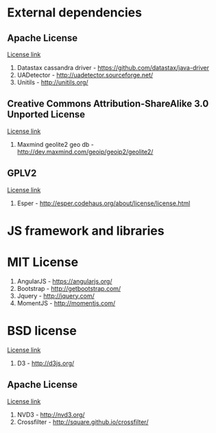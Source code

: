 # External dependencies

## Apache License

[License link](http://www.apache.org/licenses/LICENSE-2.0)

1. Datastax cassandra driver - https://github.com/datastax/java-driver
1. UADetector - http://uadetector.sourceforge.net/
1. Unitils - http://unitils.org/

## Creative Commons Attribution-ShareAlike 3.0 Unported License 

[License link](http://creativecommons.org/licenses/by-sa/3.0/)

1. Maxmind geolite2 geo db - http://dev.maxmind.com/geoip/geoip2/geolite2/

## GPLV2 

[License link](http://opensource.org/licenses/gpl-2.0.php)

1. Esper - http://esper.codehaus.org/about/license/license.html

# JS framework and libraries

# MIT License

1. AngularJS - https://angularjs.org/
1. Bootstrap - http://getbootstrap.com/
1. Jquery - http://jquery.com/
1. MomentJS - http://momentjs.com/

# BSD license

[License link](http://opensource.org/licenses/BSD-3-Clause)

1. D3 - http://d3js.org/

## Apache License

[License link](http://www.apache.org/licenses/LICENSE-2.0)

1. NVD3 - http://nvd3.org/
1. Crossfilter - http://square.github.io/crossfilter/
